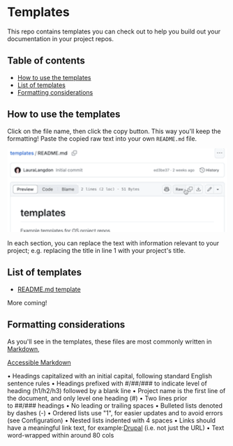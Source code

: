 # Templates

This repo contains templates you can check out to help you build out your documentation in your project repos.

## Table of contents

- [How to use the templates](#ways-to-use-the-templates)
- [List of templates](#how-to-use-the-templates)
- [Formatting considerations](#formatting-considerations)

## How to use the templates

Click on the file name, then click the copy button. This way you'll keep the formatting! Paste the copied raw text into your own `README.md` file.

![Cursor moves to copy button, and hover text reads "Copy raw file". The button is clicked, and the hover text reads "Copied!"](./assets/copy-raw.gif)

 In each section, you can replace the text with information relevant to your project; e.g. replacing the title in line 1 with your project's title.


## List of templates

- [README.md template](./README-template.md)

More coming!

## Formatting considerations

As you'll see in the templates, these files are most commonly written in [Markdown](https://www.markdownguide.org/), 

[Accessible Markdown](https://www.smashingmagazine.com/2021/09/improving-accessibility-of-markdown/)

• Headings capitalized with an initial capital, following standard English sentence rules
• Headings prefixed with #/##/### to indicate level of heading (h1/h2/h3) followed by a blank line
• Project name is the first line of the document, and only level one heading (#)
• Two lines prior to ##/### headings
• No leading or trailing spaces
• Bulleted lists denoted by dashes (-)
• Ordered lists use "1", for easier updates and to avoid errors (see Configuration)
• Nested lists indented with 4 spaces
• Links should have a meaningful link text, for example:[Drupal](https://www.drupal.org/) (i.e. not just the URL)
• Text word-wrapped within around 80 cols
